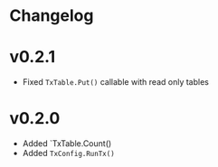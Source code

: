 # Changelog

# v0.2.1

- Fixed `TxTable.Put()` callable with read only tables

# v0.2.0

- Added `TxTable.Count()
- Added `TxConfig.RunTx()`
